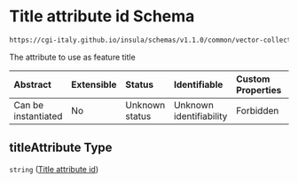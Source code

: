 # Title attribute id Schema

```txt
https://cgi-italy.github.io/insula/schemas/v1.1.0/common/vector-collection.schema.json#/properties/titleAttribute
```

The attribute to use as feature title

| Abstract            | Extensible | Status         | Identifiable            | Custom Properties | Additional Properties | Access Restrictions | Defined In                                                                                             |
| :------------------ | :--------- | :------------- | :---------------------- | :---------------- | :-------------------- | :------------------ | :----------------------------------------------------------------------------------------------------- |
| Can be instantiated | No         | Unknown status | Unknown identifiability | Forbidden         | Allowed               | none                | [vector-collection.schema.json\*](schemas/common/vector-collection.schema.json) |

## titleAttribute Type

`string` ([Title attribute id](vector-collection-properties-title-attribute-id.md))
